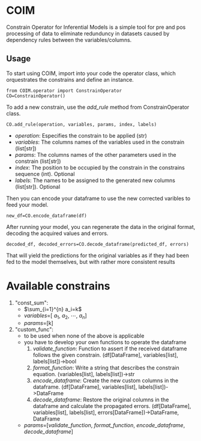 # COIM

Constrain Operator for Inferential Models is a simple tool for pre and pos processing of data to eliminate redunduncy in datasets caused by dependency rules between the variables/columns.

## Usage

To start using COIM, import into your code the operator class, which orquestrates the constrains and define an instance.

```
from COIM.operator import ConstrainOperator
CO=ConstrainOperator()
```

To add a new constrain, use the _add\_rule_ method from ConstrainOperator class.

```CO.add_rule(operation, variables, params, index, labels)```

 - _operation_: Especifies the constrain to be applied (str)
 - _variables_: The columns names of the variables used in the constrain (list[str])
 - _params_: The columns names of the other parameters used in the constrain (list[str])
 - _index_: The position to be occupied by the constrain in the constrains sequence (int). Optional
 - _labels_: The names to be assigned to the generated new columns (list[str]). Optional

Then you can encode your dataframe to use the new corrected varibles to feed your model.

```new_df=CO.encode_dataframe(df)```

After running your model, you can regenerate the data in the original format, decoding the acquired values and errors.

```decoded_df, decoded_errors=CO.decode_dataframe(predicted_df, errors)```

That will yield the predictions for the original variables as if they had been fed to the model themselves, but with rather more consistent results

# Available constrains

1. "const_sum":
	- $\sum_{i=1}^{n} a_i=k$
	- _variables_=[ $a_1$, $a_2$, $\cdots$, $a_n$]
 	- _params_=[k]
1. "custom_func":
	- to be used when none of the above is applicable
	- you have to develop your own functions to operate the dataframe
		1. _validate\_function_: Function to assert if the received dataframe follows the given constrain. (df[DataFrame], variables[list], labels[list])->bool
		1. _format\_function_: Write a string that describes the constrain equation. (variables[list], labels[list])->str
		1. _encode\_dataframe_: Create the new custom columns in the dataframe. (df[DataFrame], variables[list], labels[list])->DataFrame
		1. _decode\_dataframe_: Restore the original columns in the dataframe and calculate the propagated errors. (df[DataFrame], variables[list], labels[list], errors[DataFrame])->DataFrame, DataFrame
	- _params_=[_validate\_function_, _format\_function_, _encode\_dataframe_, _decode\_dataframe_]
